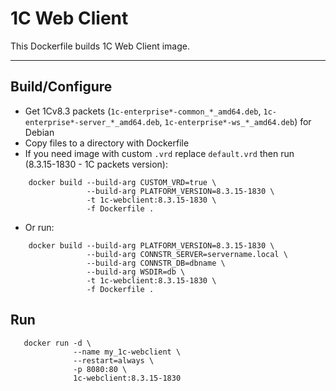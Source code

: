 # 1C Web Client

This Dockerfile builds 1C Web Client image.

---

## Build/Configure

* Get 1Cv8.3 packets (`1c-enterprise*-common_*_amd64.deb`, `1c-enterprise*-server_*_amd64.deb`, `1c-enterprise*-ws_*_amd64.deb`) for Debian
* Copy files to a directory with Dockerfile
* If you need image with custom `.vrd` replace `default.vrd` then run (8.3.15-1830 - 1C packets version):

```shell
    docker build --build-arg CUSTOM_VRD=true \
                 --build-arg PLATFORM_VERSION=8.3.15-1830 \
                 -t 1c-webclient:8.3.15-1830 \
                 -f Dockerfile .
```
* Or run:

```shell
    docker build --build-arg PLATFORM_VERSION=8.3.15-1830 \
                 --build-arg CONNSTR_SERVER=servername.local \
                 --build-arg CONNSTR_DB=dbname \
                 --build-arg WSDIR=db \
                 -t 1c-webclient:8.3.15-1830 \
                 -f Dockerfile .
```

## Run

```shell
   docker run -d \
              --name my_1c-webclient \
              --restart=always \
              -p 8080:80 \
              1c-webclient:8.3.15-1830
```

